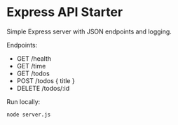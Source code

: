 # Express API Starter

Simple Express server with JSON endpoints and logging.

Endpoints:
- GET /health
- GET /time
- GET /todos
- POST /todos { title }
- DELETE /todos/:id

Run locally:
```bash
node server.js
```



